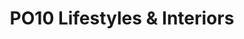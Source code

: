 ---
title: "PO10 Lifestyles & Interiors"
url: /emsworth/po10-lifestyles-and-interiors/
shop: shop
---